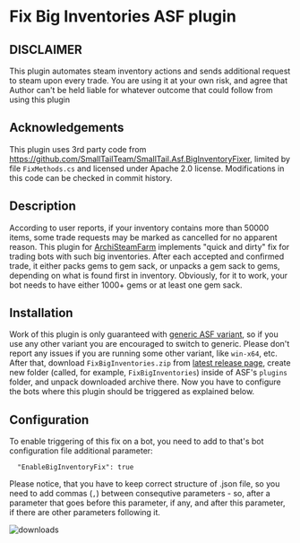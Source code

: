 
# Fix Big Inventories ASF plugin

## DISCLAIMER

This plugin automates steam inventory actions and sends additional request to steam upon every trade. You are using it at your own risk, and agree that Author can't be held liable for whatever outcome that could follow from using this plugin

## Acknowledgements

This plugin uses 3rd party code from https://github.com/SmallTailTeam/SmallTail.Asf.BigInventoryFixer, limited by file `FixMethods.cs` and licensed under Apache 2.0 license. Modifications in this code can be checked in commit history.

## Description

According to user reports, if your inventory contains more than 50000 items, some trade requests may be marked as cancelled for no apparent reason. This plugin for [ArchiSteamFarm](https://github.com/JustArchiNet/ArchiSteamFarm) implements "quick and dirty" fix for trading bots with such big inventories. 
After each accepted and confirmed trade, it either packs gems to gem sack, or unpacks a gem sack to gems, depending on what is found first in inventory.
Obviously, for it to work, your bot needs to have either 1000+ gems or at least one gem sack.

## Installation

Work of this plugin is only guaranteed with [generic ASF variant](https://github.com/JustArchiNET/ArchiSteamFarm/wiki/Setting-up#generic-setup), so if you use any other variant you are encouraged to switch to generic. Please don't report any issues if you are running some other variant, like `win-x64`, etc.
After that, download `FixBigInventories.zip` from [latest release page](https://github.com/CatPoweredPlugins/FixBigInventories/releases/latest), create new folder (called, for example, `FixBigInventories`) inside of ASF's `plugins` folder, and unpack downloaded archive there.
Now you have to configure the bots where this plugin should be triggered as explained below.

## Configuration

To enable triggering of this fix on a bot, you need to add to that's bot configuration file additional parameter:

```
  "EnableBigInventoryFix": true
```
Please notice, that you have to keep correct structure of .json file, so you need to add commas (`,`) between consequtive parameters - so, after a parameter that goes before this parameter, if any, and after this parameter, if there are other parameters following it.

![downloads](https://img.shields.io/github/downloads/CatPoweredPlugins/FixBigInventories/total.svg?style=social)
